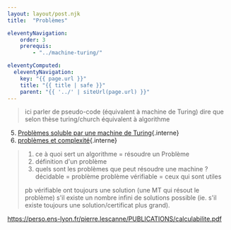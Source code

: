 ```yaml
---
layout: layout/post.njk 
title:  "Problèmes"

eleventyNavigation:
    order: 3
    prerequis:
        - "../machine-turing/"

eleventyComputed:
  eleventyNavigation:
    key: "{{ page.url }}"
    title: "{{ title | safe }}"
    parent: "{{ '../' | siteUrl(page.url) }}"
---
```


> ici parler de pseudo-code (équivalent à machine de Turing)
> dire que selon thèse turing/church équivalent à algorithme

5. [Problèmes soluble par une machine de Turing](./problèmes-décidable){.interne}
6. [problèmes et complexité](./problèmes-NP){.interne}


> 1. ce à quoi sert un algorithme = résoudre un Problème
> 2. définition d'un problème
> 3. quels sont les problèmes que peut résoudre une machine ?
> décidable = problème
> problème vérifiable = ceux qui sont utiles
>
> pb vérifiable ont toujours une solution (une MT qui résout le problème) s'il existe un nombre infini de solutions possible (ie. s'il existe toujours une solution/certificat plus grand).

<https://perso.ens-lyon.fr/pierre.lescanne/PUBLICATIONS/calculabilite.pdf>
